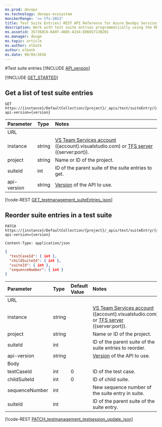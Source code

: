 ```yaml
---
ms.prod: devops
ms.technology: devops-ecosystem
monikerRange: '>= tfs-2013'
title: Test Suite Entries| REST API Reference for Azure DevOps Services and Team Foundation Server
description: Work with test suite entries programmatically using the REST APIs for Azure DevOps Services and Team Foundation Server.
ms.assetid: 357368C6-6A97-4685-A154-ED665713B201
ms.manager: douge
ms.topic: article
ms.author: elbatk
author: elbatk
ms.date: 08/04/2016
---
```


#Test suite entries
[!INCLUDE [API_version](../_data/version3-preview1.md)]

[!INCLUDE [GET_STARTED](../_data/get-started.md)]

## Get a list of test suite entries

```no-highlight
GET https://{instance}/DefaultCollection/{project}/_apis/test/suiteEntry/{suiteId}?api-version={version}
```

| Parameter   | Type   | Notes
|:------------|:-------|:-----------
| URL
| instance    | string | [VS Team Services account](/azure/devops/integrate/get-started/rest/basics) ({account}.visualstudio.com) or [TFS server](/azure/devops/integrate/get-started/rest/basics) ({server:port}). 
| project     | string | Name or ID of the project.
| suiteId     | int    | ID of the parent suite of the suite entries to get.
| api-version | string | [Version](../../concepts/rest-api-versioning.md) of the API to use.


[!code-REST [GET_testmanagement_suiteEntries_json](./_data/suiteEntries/GET__test_suiteentry__suiteId_.json)]


## Reorder suite entries in a test suite

```no-highlight
PATCH https://{instance}/DefaultCollection/{project}/_apis/test/suiteEntry/{suiteId}?api-version={version}
```
```http
Content-Type: application/json
```
```json
{
  "testCaseId": { int },
  "childSuiteId": { int },
  "suiteId": { int },
  "sequenceNumber": { int }
}
```

| Parameter       | Type   |Default Value | Notes
|:----------------|:-------|:------------ |:------------------------------
| URL
| instance        | string |               |[VS Team Services account](/azure/devops/integrate/get-started/rest/basics) ({account}.visualstudio.com) or [TFS server](/azure/devops/integrate/get-started/rest/basics) ({server:port}). 
| project         | string |               |Name or ID of the project.
| suiteId         | int    |               |ID of the parent suite of the suite entries to reorder.
| api-version     | string |               |[Version](../../concepts/rest-api-versioning.md) of the API to use.
| Body
| testCaseId      | int    | 0             |ID of the test case.
| childSuiteId    | int    | 0             |ID of child suite.
| sequenceNumber  | int    |               |New sequence number of the suite entry in suite.
| suiteId         | int    |               |ID of the parent suite of the suite entry.

[!code-REST [PATCH_testmanagement_testsession_update_json](./_data/suiteEntries/PATCH__test_suiteentry__suiteId_.json)]